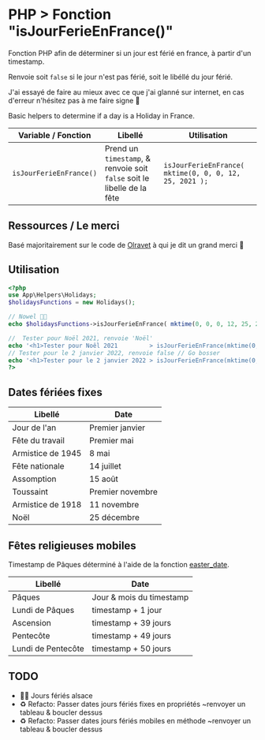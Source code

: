 # PHP > Fonction "isJourFerieEnFrance()"

Fonction PHP afin de déterminer si un jour est férié en france, à partir d'un timestamp.

Renvoie soit `false` si le jour n'est pas férié, soit le libéllé du jour férié.

J'ai essayé de faire au mieux avec ce que j'ai glanné sur internet, en cas d'erreur n'hésitez pas à me faire signe 🐬

Basic helpers to determine if a day is a Holiday in France.

| Variable  / Fonction | Libellé | Utilisation |
|---|---|---|
| `isJourFerieEnFrance()` | Prend un `timestamp`, & renvoie soit `false` soit le libelle de la fête | `isJourFerieEnFrance( mktime(0, 0, 0, 12, 25, 2021 );` |

## Ressources / Le merci

Basé majoritairement sur le code de [Olravet](https://phpsources.net/code/php/date-heure/382_determiner-rapidement-si-un-jour-est-ferie-fetes-mobiles-incluses) à qui je dit un grand merci 💖

## Utilisation

```php
<?php
use App\Helpers\Holidays;
$holidaysFunctions = new Holidays();

// Nowel 🎅🏻
echo $holidaysFunctions->isJourFerieEnFrance( mktime(0, 0, 0, 12, 25, 2021 );

//  Tester pour Noël 2021, renvoie 'Noël'
echo '<h1>Tester pour Noêl 2021         > isJourFerieEnFrance(mktime(0, 0, 0, 12, 25, 2021))</h1><pre>'; var_dump($this->isJourFerieEnFrance(mktime(0, 0, 0, 12, 25, 2021)));   echo '</pre>'; echo '<hr>';
// Tester pour le 2 janvier 2022, renvoie false // Go bosser
echo '<h1>Tester pour le 2 janvier 2022 > isJourFerieEnFrance(mktime(0, 0, 0, 1, 2, 2022))  </h1><pre>'; var_dump($this->isJourFerieEnFrance(mktime(0, 0, 0, 1, 2, 2022)));     echo '</pre>'; echo '<hr>';
?>
```

## Dates fériées fixes

| Libellé | Date |
|---|---|
| Jour de l'an | Premier janvier |
| Fête du travail | Premier mai |
| Armistice de 1945 | 8 mai |
| Fête nationale | 14 juillet |
| Assomption | 15 août |
| Toussaint | Premier novembre |
| Armistice de 1918 | 11 novembre |
| Noël | 25 décembre |

## Fêtes religieuses mobiles

Timestamp de Pâques déterminé à l'aide de la fonction [easter_date](https://www.php.net/manual/fr/function.easter-date.php).

| Libellé | Date |
|---|---|
| Pâques | Jour & mois du timestamp |
| Lundi de Pâques | timestamp + 1 jour |
| Ascension | timestamp + 39 jours |
| Pentecôte | timestamp + 49 jours |
| Lundi de Pentecôte | timestamp + 50 jours |

## TODO

- 🍻🥨 Jours fériés alsace
- ♻️ Refacto: Passer dates jours fériés fixes en propriétés ~renvoyer un tableau & boucler dessus
- ♻️ Refacto: Passer dates jours fériés mobiles en méthode  ~renvoyer un tableau & boucler dessus

